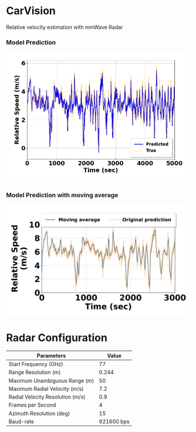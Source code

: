 # CarVision
Relative velocity estimation with mmWave Radar



### Model Prediction
![Image 1](assets/model_output.png)

### Model Prediction with moving average
![Image 2](assets/noisy_vs_smooth.png)


# Radar Configuration

| **Parameters**                  | **Value**       |
|----------------------------------|-----------------|
| Start Frequency (GHz)           | 77              |
| Range Resolution (m)            | 0.244           |
| Maximum Unambiguous Range (m)   | 50              |
| Maximum Radial Velocity (m/s)   | 7.2             |
| Radial Velocity Resolution (m/s)| 0.9             |
| Frames per Second               | 4               |
| Azimuth Resolution (deg)        | 15              |
| Baud-rate                       | 921600 bps      |


